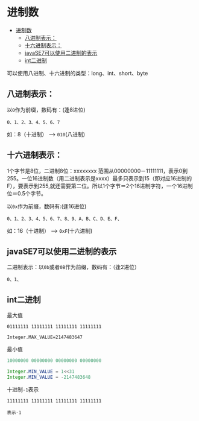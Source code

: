 # 进制数

<!-- TOC -->

- [进制数](#进制数)
    - [八进制表示：](#八进制表示)
    - [十六进制表示：](#十六进制表示)
    - [javaSE7可以使用二进制的表示](#javase7可以使用二进制的表示)
    - [int二进制](#int二进制)

<!-- /TOC -->

可以使用八进制、十六进制的类型：long、int、short、byte

## 八进制表示：
以`0`作为前缀，数码有：(逢8进位)
```
0、1、2、3、4、5、6、7
```
如：8（十进制） --> `010`(八进制)


## 十六进制表示：

1个字节是8位，二进制8位：xxxxxxxx 范围从00000000－11111111，表示0到255。一位16进制数（用二进制表示是xxxx）最多只表示到15（即对应16进制的F），要表示到255,就还需要第二位。所以1个字节＝2个16进制字符，一个16进制位＝0.5个字节。

以`0x`作为前缀，数码有:(逢16进位)
```
0、1、2、3、4、5、6、7、8、9、A、B、C、D、E、F、
```
如：16（十进制） --> `0xF`(十六进制)

## javaSE7可以使用二进制的表示
二进制表示：以`0b`或者`0B`作为前缀，数码有：（逢2进位）
```
0、1、
```

## int二进制

最大值
```
01111111 11111111 11111111 11111111

Integer.MAX_VALUE=2147483647
```

最小值

``` java
10000000 00000000 00000000 00000000

Integer.MIN_VALUE = 1<<31
Integer.MIN_VALUE = -2147483648
```

十进制`-1`表示

```
11111111 11111111 11111111 11111111

表示-1
```
